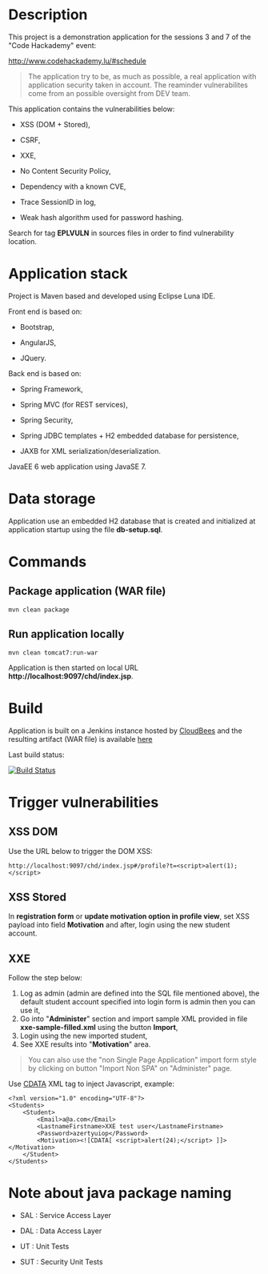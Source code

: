 # Description

This project is a demonstration application for the sessions 3 and 7 of the "Code Hackademy" event: 

http://www.codehackademy.lu/#schedule

> The application try to be, as much as possible, a real application with application security taken in account. The reaminder vulnerabilites come from an possible oversight from DEV team.

This application contains the vulnerabilities below:

* XSS (DOM + Stored),

* CSRF,

* XXE,

* No Content Security Policy,

* Dependency with a known CVE,

* Trace SessionID in log,

* Weak hash algorithm used for password hashing.

Search for tag **EPLVULN** in sources files in order to find vulnerability location.

# Application stack

Project is Maven based and developed using Eclipse Luna IDE.

Front end is based on:

* Bootstrap,

* AngularJS,

* JQuery.


Back end is based on:

* Spring Framework,

* Spring MVC (for REST services),

* Spring Security,

* Spring JDBC templates + H2 embedded database for persistence,

* JAXB for XML serialization/deserialization.


JavaEE 6 web application using JavaSE 7. 


# Data storage

Application use an embedded H2 database that is created and initialized at application startup using the file **db-setup.sql**.


# Commands

## Package application (WAR file)

```
mvn clean package
```

## Run application locally

```
mvn clean tomcat7:run-war
```

Application is then started on local URL **http://localhost:9097/chd/index.jsp**.


# Build

Application is built on a Jenkins instance hosted by [CloudBees](https://www.cloudbees.com) and the resulting artifact (WAR file) is available [here](https://righettod.ci.cloudbees.com/job/CodeHackademyDemoLabs/lastSuccessfulBuild/artifact/target/chd.war) 

Last build status:

[![Build Status](https://righettod.ci.cloudbees.com/buildStatus/icon?job=CodeHackademyDemoLabs)](https://righettod.ci.cloudbees.com/job/CodeHackademyDemoLabs/)


# Trigger vulnerabilities

## XSS DOM

Use the URL below to trigger the DOM XSS:

```
http://localhost:9097/chd/index.jsp#/profile?t=<script>alert(1);</script>

``` 

## XSS Stored

In **registration form** or **update motivation option in profile view**, set XSS payload into field **Motivation** and after, login using the new student account.

## XXE

Follow the step below:

1. Log as admin (admin are defined into the SQL file mentioned above), the default student account specified into login form is admin then you can use it,
2. Go into "**Administer**" section and import sample XML provided in file **xxe-sample-filled.xml** using the button **Import**,
3. Login using the new imported student,
4. See XXE results into "**Motivation**" area.

> You can also use the "non Single Page Application" import form style by clicking on button "Import Non SPA" on "Administer" page.

Use [CDATA](http://www.w3schools.com/xml/xml_cdata.asp) XML tag to inject Javascript, example:

``` 
<?xml version="1.0" encoding="UTF-8"?>
<Students>
	<Student>
		<Email>a@a.com</Email>
		<LastnameFirstname>XXE test user</LastnameFirstname>
		<Password>azertyuiop</Password>
		<Motivation><![CDATA[ <script>alert(24);</script> ]]></Motivation>
	</Student>
</Students>	
``` 



# Note about java package naming

* SAL : Service Access Layer

* DAL : Data Access Layer

* UT : Unit Tests

* SUT : Security Unit Tests 
